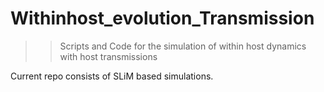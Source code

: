 # Withinhost_evolution_Transmission

>>Scripts and Code for the simulation of within host dynamics with host transmissions

Current repo consists of SLiM based simulations.
